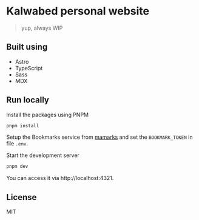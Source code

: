 # Kalwabed personal website

> yup, always WIP

## Built using

- Astro
- TypeScript
- Sass
- MDX

## Run locally

Install the packages using PNPM

```sh
pnpm install
```

Setup the Bookmarks service from [mamarks](https://github.com/kalwabed/mamarks) and set the `BOOKMARK_TOKEN` in file `.env`.

Start the development server

```sh
pnpm dev
```

You can access it via http://localhost:4321.

## License

MIT
